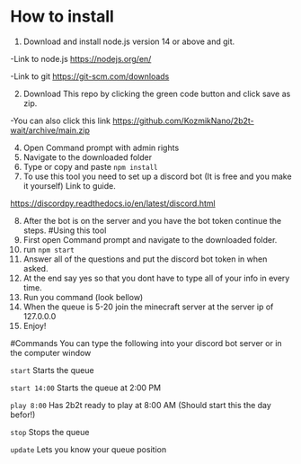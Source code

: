 # How to install
1. Download and install node.js version 14 or above and git.

-Link to node.js https://nodejs.org/en/


-Link to git https://git-scm.com/downloads


2. Download This repo by clicking the green code button and click save as zip.

-You can also click this link https://github.com/KozmikNano/2b2t-wait/archive/main.zip

4. Open Command prompt with admin rights
5. Navigate to the downloaded folder
6. Type or copy and paste
`npm install`
7. To use this tool you need to set up a discord bot (It is free and you make it yourself) Link to guide.

https://discordpy.readthedocs.io/en/latest/discord.html

8. After the bot is on the server and you have the bot token continue the steps.
#Using this tool
1. First open Command prompt and navigate to the downloaded folder.
2. run `npm start`
3. Answer all of the questions and put the discord bot token in when asked.
4. At the end say yes so that you dont have to type all of your info in every time.
5. Run you command (look bellow)
7. When the queue is 5-20 join the minecraft server at the server ip of 127.0.0.0
8. Enjoy!

#Commands
You can type the following into your discord bot server or in the computer window

`start` Starts the queue

`start 14:00` Starts the queue at 2:00 PM

`play 8:00` Has 2b2t ready to play at 8:00 AM  (Should start this the day befor!)

`stop` Stops the queue

`update` Lets you know your queue position
